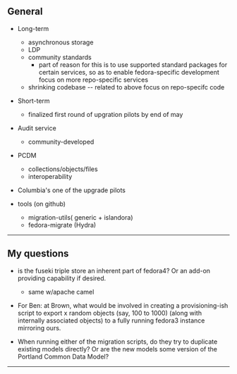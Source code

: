 ## General

- Long-term
    - asynchronous storage
    - LDP
    - community standards
        - part of reason for this is to use supported standard packages for certain services, so as to enable fedora-specific development focus on more repo-specific services
    - shrinking codebase -- related to above focus on repo-specifc code

- Short-term
    - finalized first round of upgration pilots by end of may

- Audit service
    - community-developed

- PCDM
    - collections/objects/files
    - interoperability

- Columbia's one of the upgrade pilots

- tools (on github)
    - migration-utils( generic + islandora)
    - fedora-migrate (Hydra)

---

## My questions

- is the fuseki triple store an inherent part of fedora4? Or an add-on providing capability if desired.
    - same w/apache camel

- For Ben: at Brown, what would be involved in creating a provisioning-ish script to export x random objects (say, 100 to 1000) (along with internally associated objects) to a fully running fedora3 instance mirroring ours.

- When running either of the migration scripts, do they try to duplicate existing models directly? Or are the new models some version of the Portland Common Data Model?

---
